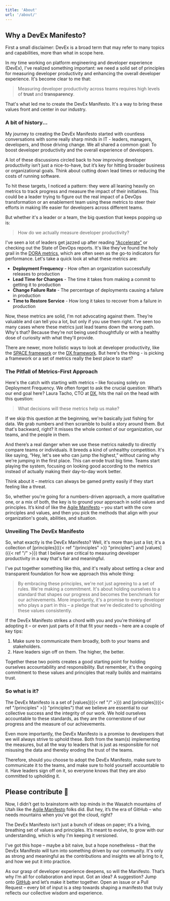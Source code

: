 ```yaml
---
title: 'About'
url: '/about/'
---
```


## Why a DevEx Manifesto?

First a small disclaimer: DevEx is a broad term that may refer to many topics and capabilities, more than what in scope here.

In my time working on platform engineering and developer experience (DevEx), I've realized something important: we need a solid set of principles for measuring developer productivity and enhancing the overall developer experience. It's become clear to me that:

> Measuring developer productivity across teams requires high levels of **trust** and **transparency**.

That's what led me to create the DevEx Manifesto. It's a way to bring these values front and center in our industry.

### A bit of history...

My journey to creating the DevEx Manifesto started with countless conversations with some really sharp minds in IT - leaders, managers, developers, and those driving change. We all shared a common goal: To boost developer productivity and the overall experience of developers.

A lot of these discussions circled back to how improving developer productivity isn’t just a nice-to-have, but it’s key for hitting broader business or organizational goals. Think about cutting down lead times or reducing the costs of running software.

To hit these targets, I noticed a pattern: they were all leaning heavily on metrics to track progress and measure the impact of their initiatives. This could be a leader trying to figure out the real impact of a DevOps transformation or an enablement team using these metrics to steer their efforts in making life easier for developers across different teams.

But whether it's a leader or a team, the big question that keeps popping up is:

> How do we actually measure developer productivity?

I've seen a lot of leaders get jazzed up after reading ["Accelerate"](https://en.wikipedia.org/wiki/Accelerate_(book)) or checking out the State of DevOps reports. It's like they've found the holy grail in the [DORA metrics](https://cloud.google.com/blog/products/devops-sre/using-the-four-keys-to-measure-your-devops-performance), which are often seen as the go-to indicators for performance. Let's take a quick look at what these metrics are:

* **Deployment Frequency** - How often an organization successfully releases to production
* **Lead Time for Changes** - The time it takes from making a commit to getting it to production
* **Change Failure Rate** - The percentage of deployments causing a failure in production
* **Time to Restore Service** - How long it takes to recover from a failure in production

Now, these metrics are solid, I'm not advocating against them. They’re valuable and can tell you a lot, but only if you use them right. I've seen too many cases where these metrics just lead teams down the wrong path. Why's that? Because they’re not being used thoughtfully or with a healthy dose of curiosity with what they'll provide.

There are newer, more holistic ways to look at developer productivity, like the [SPACE framework](https://cloud.google.com/blog/products/devops-sre/using-the-four-keys-to-measure-your-devops-performance) or the [DX framework](https://getdx.com/research/conceptual-framework-for-developer-experience/). But here's the thing - is picking a framework or a set of metrics really the best place to start?

### The Pitfall of Metrics-First Approach

Here's the catch with starting with metrics – like focusing solely on Deployment Frequency. We often forget to ask the crucial question: What’s our end goal here? Laura Tacho, CTO at [DX](https://getdx.com), hits the nail on the head with this question:

> What decisions will these metrics help us make?

If we skip this question at the beginning, we're basically just fishing for data. We grab numbers and then scramble to build a story around them. But that's backward, right? It misses the whole context of our organization, our teams, and the people in them.

And there’s a real danger when we use these metrics nakedly to directly compare teams or individuals. It breeds a kind of unhealthy competition. It's like saying, “Hey, let's see who can jump the highest,” without caring why we're jumping in the first place. This can erode trust big time. Teams start playing the system, focusing on looking good according to the metrics instead of actually making their day-to-day work better.

Think about it – metrics can always be gamed pretty easily if they start feeling like a threat.

So, whether you're going for a numbers-driven approach, a more qualitative one, or a mix of both, the key is to ground your approach in solid values and principles. It’s kind of like the [Agile Manifesto](https://agilemanifesto.org/) – you start with the core principles and values, and then you pick the methods that align with your organization's goals, abilities, and situation.

### Unveiling The DevEx Manifesto

So, what exactly is the DevEx Manifesto? Well, it's more than just a list; it's a collection of [principles]({{< ref "/principles" >}} "principles") and [values]({{< ref "/" >}}) that I believe are critical to measuring developer productivity in a way that's fair and meaningful.

I've put together something like this, and it's really about setting a clear and transparent foundation for how we approach this whole thing:

> By embracing these principles, we're not just agreeing to a set of rules. We're making a commitment. It's about holding ourselves to a standard that shapes our progress and becomes the benchmark for our achievements. More importantly, it's a promise to every developer who plays a part in this – a pledge that we're dedicated to upholding these values consistently.

If the DevEx Manifesto strikes a chord with you and you're thinking of adopting it – or even just parts of it that fit your needs – here are a couple of key tips:

1. Make sure to communicate them broadly, both to your teams and stakeholders.
2. Have leaders sign off on them. The higher, the better.

Together these two points creates a good starting point for holding ourselves  accountability and responsibility. But remember, it's the ongoing commitment to these values and principles that really builds and maintains trust.

### So what is it?

The DevEx Manifesto is a set of [values]({{< ref "/" >}}) and [principles]({{< ref "/principles" >}} "principles") that we believe are essential to our collective success and the integrity of our work. We hold ourselves accountable to these standards, as they are the cornerstone of our progress and the measure of our achievements.

Even more importantly, the DevEx Manifesto is a promise to developers that we will always strive to uphold these. Both from the team(s) implementing the measures, but all the way to leaders that is just as responsible for not misusing the data and thereby eroding the trust of the teams.

Therefore, should you choose to adopt the DevEx Manifesto, make sure to communicate it to the teams, and make sure to hold yourself accountable to it. Have leaders sign off
on it, so everyone knows that they are also committed to upholding it.

## Please contribute :pray:

Now, I didn’t get to brainstorm with top minds in the Wasatch mountains of Utah like the [Agile Manifesto](https://agilemanifesto.org/history.html) folks did. But hey, it’s the era of GitHub – who needs mountains when you've got the cloud, right?

The DevEx Manifesto isn't just a bunch of ideas on paper; it’s a living, breathing set of values and principles. It’s meant to evolve, to grow with our understanding, which is why I'm keeping it versioned.

I've got this hope – maybe a bit naive, but a hope nonetheless – that the DevEx Manifesto will turn into something driven by our community. It's only as strong and meaningful as the contributions and insights we all bring to it, and how we put it into practice.

As our grasp of developer experience deepens, so will the Manifesto. That’s why I’m all for collaboration and input. Got an idea? A suggestion? Jump onto [GitHub](https://github.com/dangrondahl/dangrondahl.github.io) and let’s make it better together. Open an issue or a Pull Request – every bit of input is a step towards shaping a manifesto that truly reflects our collective wisdom and experience.